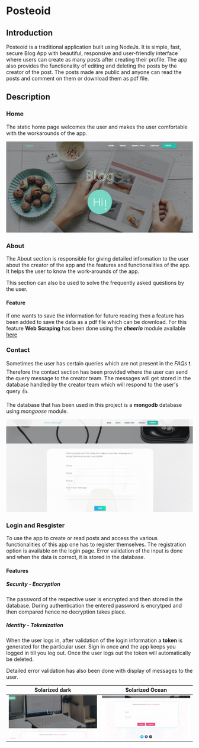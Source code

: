 # Posteoid

## Introduction

Posteoid is a traditional application built using NodeJs. It is simple, fast, secure Blog App with beautiful, responsive and user-friendly interface where users can create as many posts after creating their profile. The app also provides the functionality of editing and deleting the posts by the creator of the post. The posts made are public and anyone can read the posts and comment on them or download them as pdf file. 

## Description

### Home

The static home page welcomes the user and makes the user comfortable with the workarounds of the app.

![Home](./public/img/readme_imgs/homeSS.png)

### About

The About section is responsible for giving detailed information to the user about the creator of the app and the features and functionalities of the app. It helps the user to know the work-arounds of the app. 

This section can also be used to solve the frequently asked questions by the user. 

#### Feature 

If one wants to save the information for future reading then a feature has been added to save the data as a pdf file which can be download. For this feature **Web Scraping** has been done using the ***cheerio*** module available [here](https://www.npmjs.com/package/cheerio)

### Contact

Sometimes the user has certain queries which are not present in the _FAQs_ :exclamation:. Therefore the contact section has been provided where the user can send the query message to the creator team. The messages will get stored in the database handled by the creator team which will respond to the user's query :+1:. 

The database that has been used in this project is a **mongodb** database using _mongoose_ module.

![contact](./public/img/readme_imgs/ContactSS.png)

### Login and Resgister

To use the app to create or read posts and access the various functionalities of this app one has to register themselves. The registration option is available on the login page. Error validation of the input is done and when the data is correct, it is stored in the database.

#### Features

##### Security - Encryption

The password of the respective user is encrypted and then stored in the database. During authentication the entered password is encrytped and then compared hence no decryption takes place.

##### Identity - Tokenization

When the user logs in, after validation of the login information a **token** is generated for the particular user. Sign in once and the app keeps you logged in till you log out. Once the user logs out the token will automatically be deleted. 

Detailed error validation has also been done with display of messages to the user.

Solarized dark             |  Solarized Ocean
:-------------------------:|:-------------------------:
![Login](./public/img/readme_imgs/loginSS.png)  |  ![Login](./public/img/readme_imgs/loginSSS.png)

